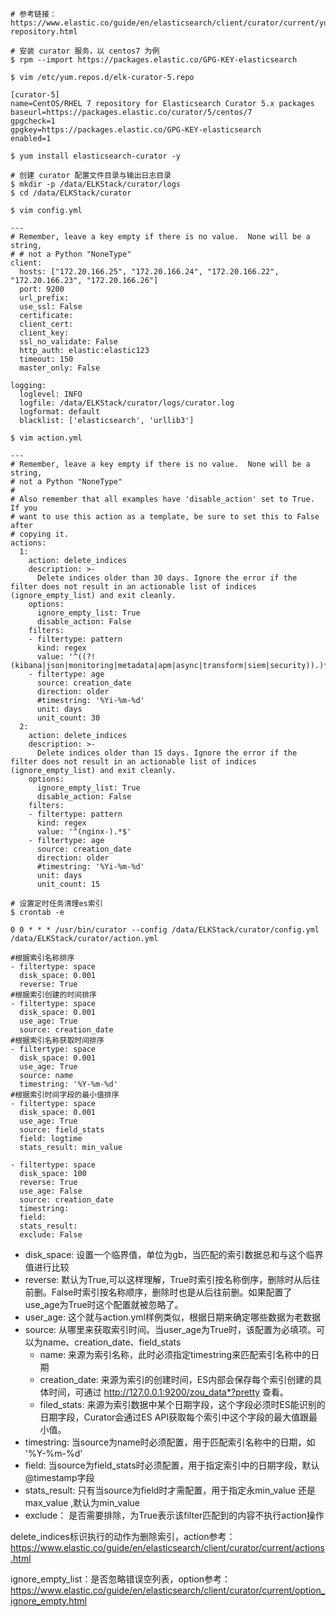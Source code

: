 ```
# 参考链接：https://www.elastic.co/guide/en/elasticsearch/client/curator/current/yum-repository.html

# 安装 curator 服务，以 centos7 为例
$ rpm --import https://packages.elastic.co/GPG-KEY-elasticsearch

$ vim /etc/yum.repos.d/elk-curator-5.repo

[curator-5]
name=CentOS/RHEL 7 repository for Elasticsearch Curator 5.x packages
baseurl=https://packages.elastic.co/curator/5/centos/7
gpgcheck=1
gpgkey=https://packages.elastic.co/GPG-KEY-elasticsearch
enabled=1

$ yum install elasticsearch-curator -y

# 创建 curator 配置文件目录与输出日志目录
$ mkdir -p /data/ELKStack/curator/logs
$ cd /data/ELKStack/curator

$ vim config.yml

---
# Remember, leave a key empty if there is no value.  None will be a string,
# # not a Python "NoneType"
client:
  hosts: ["172.20.166.25", "172.20.166.24", "172.20.166.22", "172.20.166.23", "172.20.166.26"]
  port: 9200
  url_prefix:
  use_ssl: False
  certificate:
  client_cert:
  client_key:
  ssl_no_validate: False
  http_auth: elastic:elastic123
  timeout: 150
  master_only: False

logging:
  loglevel: INFO
  logfile: /data/ELKStack/curator/logs/curator.log
  logformat: default
  blacklist: ['elasticsearch', 'urllib3']

$ vim action.yml

---
# Remember, leave a key empty if there is no value.  None will be a string,
# not a Python "NoneType"
#
# Also remember that all examples have 'disable_action' set to True.  If you
# want to use this action as a template, be sure to set this to False after
# copying it.
actions:
  1:
    action: delete_indices
    description: >-
      Delete indices older than 30 days. Ignore the error if the filter does not result in an actionable list of indices (ignore_empty_list) and exit cleanly.
    options:
      ignore_empty_list: True
      disable_action: False
    filters:
    - filtertype: pattern
      kind: regex
      value: '^((?!(kibana|json|monitoring|metadata|apm|async|transform|siem|security)).)*$'
    - filtertype: age
      source: creation_date
      direction: older
      #timestring: '%Yi-%m-%d'
      unit: days
      unit_count: 30
  2:
    action: delete_indices
    description: >-
      Delete indices older than 15 days. Ignore the error if the filter does not result in an actionable list of indices (ignore_empty_list) and exit cleanly.
    options:
      ignore_empty_list: True
      disable_action: False
    filters:
    - filtertype: pattern
      kind: regex
      value: '^(nginx-).*$'
    - filtertype: age
      source: creation_date
      direction: older
      #timestring: '%Yi-%m-%d'
      unit: days
      unit_count: 15

# 设置定时任务清理es索引
$ crontab -e

0 0 * * * /usr/bin/curator --config /data/ELKStack/curator/config.yml /data/ELKStack/curator/action.yml
```

```
#根据索引名称排序
- filtertype: space
  disk_space: 0.001
  reverse: True
#根据索引创建的时间排序
- filtertype: space
  disk_space: 0.001
  use_age: True
  source: creation_date
#根据索引名称获取时间排序
- filtertype: space
  disk_space: 0.001
  use_age: True
  source: name
  timestring: '%Y-%m-%d'
#根据索引时间字段的最小值排序
- filtertype: space
  disk_space: 0.001
  use_age: True
  source: field_stats
  field: logtime
  stats_result: min_value
```
```
- filtertype: space
  disk_space: 100
  reverse: True
  use_age: False
  source: creation_date
  timestring:
  field:
  stats_result:
  exclude: False
```
- disk_space: 设置一个临界值，单位为gb，当匹配的索引数据总和与这个临界值进行比较
- reverse: 默认为True,可以这样理解，True时索引按名称倒序，删除时从后往前删。False时索引按名称顺序，删除时也是从后往前删。如果配置了use_age为True时这个配置就被忽略了。
- user_age: 这个就与action.yml样例类似，根据日期来确定哪些数据为老数据
- source: 从哪里来获取索引时间。当user_age为True时，该配置为必填项。可以为name、creation_date、field_stats
  - name: 来源为索引名称，此时必须指定timestring来匹配索引名称中的日期
  - creation_date: 来源为索引的创建时间，ES内部会保存每个索引创建的具体时间，可通过 http://127.0.0.1:9200/zou_data*?pretty 查看。
  - filed_stats: 来源为索引数据中某个日期字段，这个字段必须时ES能识别的日期字段，Curator会通过ES API获取每个索引中这个字段的最大值跟最小值。
- timestring: 当source为name时必须配置，用于匹配索引名称中的日期，如 '%Y-%m-%d'
- field: 当source为field_stats时必须配置，用于指定索引中的日期字段，默认@timestamp字段
- stats_result: 只有当source为field时才需配置，用于指定永min_value 还是max_value ,默认为min_value 
- exclude： 是否需要排除，为True表示该filter匹配到的内容不执行action操作



delete_indices标识执行的动作为删除索引，action参考：https://www.elastic.co/guide/en/elasticsearch/client/curator/current/actions.html

ignore_empty_list：是否忽略错误空列表，option参考：https://www.elastic.co/guide/en/elasticsearch/client/curator/current/option_ignore_empty.html
